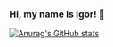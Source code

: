 ### Hi, my name is Igor! 👋

  [![Anurag's GitHub stats](https://github-readme-stats.vercel.app/api?username=RudSmith)](https://github.com/anuraghazra/github-readme-stats)


